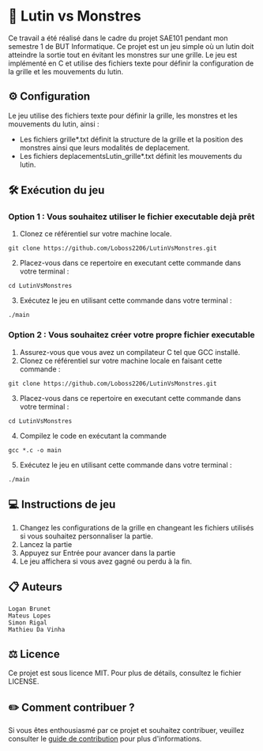 # 👹 Lutin vs Monstres

Ce travail a été réalisé dans le cadre du projet SAE101 pendant mon semestre 1 de BUT Informatique. Ce projet est un jeu simple où un lutin doit atteindre la sortie tout en évitant les monstres sur une grille. Le jeu est implémenté en C et utilise des fichiers texte pour définir la configuration de la grille et les mouvements du lutin.

## ⚙️ Configuration

Le jeu utilise des fichiers texte pour définir la grille, les monstres et les mouvements du lutin, ainsi :

- Les fichiers grille*.txt définit la structure de la grille et la position des monstres ainsi que leurs modalités de deplacement.
- Les fichiers deplacementsLutin_grille*.txt définit les mouvements du lutin.

## 🛠️ Exécution du jeu

### Option 1 : Vous souhaitez utiliser le fichier executable dejà prêt

1. Clonez ce référentiel sur votre machine locale.

```shell
git clone https://github.com/Loboss2206/LutinVsMonstres.git
```

2. Placez-vous dans ce repertoire en executant cette commande dans votre terminal :

```shell
cd LutinVsMonstres
```

3. Exécutez le jeu en utilisant cette commande dans votre terminal :

```shell
./main
```

### Option 2 : Vous souhaitez créer votre propre fichier executable

1. Assurez-vous que vous avez un compilateur C tel que GCC installé.
2. Clonez ce référentiel sur votre machine locale en faisant cette commande :

```shell
git clone https://github.com/Loboss2206/LutinVsMonstres.git
```

3. Placez-vous dans ce repertoire en executant cette commande dans votre terminal :

```shell
cd LutinVsMonstres
```

4. Compilez le code en exécutant la commande

```shell
gcc *.c -o main
```

5. Exécutez le jeu en utilisant cette commande dans votre terminal :

```shell
./main
```

## 💻 Instructions de jeu

1. Changez les configurations de la grille en changeant les fichiers utilisés si vous souhaitez personnaliser la partie.
2. Lancez la partie
3. Appuyez sur Entrée pour avancer dans la partie
4. Le jeu affichera si vous avez gagné ou perdu à la fin.

## 📋 Auteurs

    Logan Brunet
    Mateus Lopes
    Simon Rigal
    Mathieu Da Vinha

## ⚖️ Licence

Ce projet est sous licence MIT. Pour plus de détails, consultez le fichier LICENSE.

## ✏️ Comment contribuer ?

Si vous êtes enthousiasmé par ce projet et souhaitez contribuer, veuillez consulter le [guide de contribution](https://github.com/Loboss2206/LutinVsMonstres/blob/main/CONTRIBUTING.md) pour plus d'informations.
